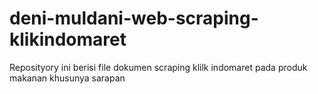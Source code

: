 # deni-muldani-web-scraping-klikindomaret
Reposityory ini berisi file dokumen scraping klilk indomaret pada produk makanan khusunya sarapan
